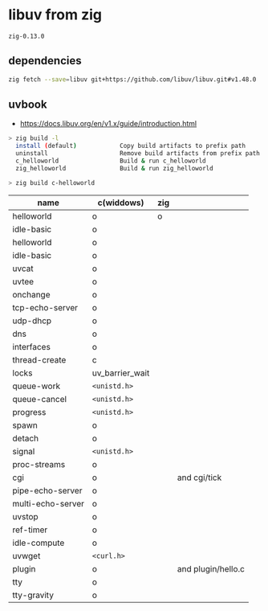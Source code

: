 # libuv from zig

`zig-0.13.0`

## dependencies

```sh
zig fetch --save=libuv git+https://github.com/libuv/libuv.git#v1.48.0
```

## uvbook

- https://docs.libuv.org/en/v1.x/guide/introduction.html

```sh
> zig build -l
  install (default)            Copy build artifacts to prefix path
  uninstall                    Remove build artifacts from prefix path
  c_helloworld                 Build & run c_helloworld
  zig_helloworld               Build & run zig_helloworld

> zig build c-helloworld
```

| name              | c(widdows)      | zig |                    |
| ----------------- | --------------- | --- | ------------------ |
| helloworld        | o               | o   |
| idle-basic        | o               |     |
| helloworld        | o               |     |
| idle-basic        | o               |     |
| uvcat             | o               |     |
| uvtee             | o               |     |
| onchange          | o               |     |
| tcp-echo-server   | o               |     |
| udp-dhcp          | o               |     |
| dns               | o               |     |
| interfaces        | o               |     |
| thread-create     | c               |     |
| locks             | uv_barrier_wait |
| queue-work        | `<unistd.h>`    |
| queue-cancel      | `<unistd.h>`    |
| progress          | `<unistd.h>`    |
| spawn             | o               |     |
| detach            | o               |     |
| signal            | `<unistd.h>`    |
| proc-streams      | o               |     |
| cgi               | o               |     | and cgi/tick       |
| pipe-echo-server  | o               |     |
| multi-echo-server | o               |     |
| uvstop            | o               |     |
| ref-timer         | o               |     |
| idle-compute      | o               |     |
| uvwget            | `<curl.h>`      |     |
| plugin            | o               |     | and plugin/hello.c |
| tty               | o               |     |
| tty-gravity       | o               |     |
